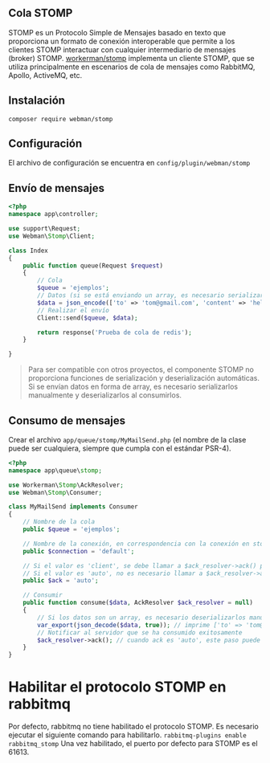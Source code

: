 ## Cola STOMP

STOMP es un Protocolo Simple de Mensajes basado en texto que proporciona un formato de conexión interoperable que permite a los clientes STOMP interactuar con cualquier intermediario de mensajes (broker) STOMP. [workerman/stomp](https://github.com/walkor/stomp) implementa un cliente STOMP, que se utiliza principalmente en escenarios de cola de mensajes como RabbitMQ, Apollo, ActiveMQ, etc.

## Instalación
```composer require webman/stomp```

## Configuración
El archivo de configuración se encuentra en `config/plugin/webman/stomp`

## Envío de mensajes
```php
<?php
namespace app\controller;

use support\Request;
use Webman\Stomp\Client;

class Index
{
    public function queue(Request $request)
    {
        // Cola
        $queue = 'ejemplos';
        // Datos (si se está enviando un array, es necesario serializarlo manualmente, por ejemplo usando json_encode, serialize, etc.)
        $data = json_encode(['to' => 'tom@gmail.com', 'content' => 'hello']);
        // Realizar el envío
        Client::send($queue, $data);

        return response('Prueba de cola de redis');
    }

}
```
> Para ser compatible con otros proyectos, el componente STOMP no proporciona funciones de serialización y deserialización automáticas. Si se envían datos en forma de array, es necesario serializarlos manualmente y deserializarlos al consumirlos.

## Consumo de mensajes
Crear el archivo `app/queue/stomp/MyMailSend.php` (el nombre de la clase puede ser cualquiera, siempre que cumpla con el estándar PSR-4).
```php
<?php
namespace app\queue\stomp;

use Workerman\Stomp\AckResolver;
use Webman\Stomp\Consumer;

class MyMailSend implements Consumer
{
    // Nombre de la cola
    public $queue = 'ejemplos';

    // Nombre de la conexión, en correspondencia con la conexión en stomp.php
    public $connection = 'default';

    // Si el valor es 'client', se debe llamar a $ack_resolver->ack() para notificar al servidor que se ha consumido exitosamente
    // Si el valor es 'auto', no es necesario llamar a $ack_resolver->ack()
    public $ack = 'auto';

    // Consumir
    public function consume($data, AckResolver $ack_resolver = null)
    {
        // Si los datos son un array, es necesario deserializarlos manualmente
        var_export(json_decode($data, true)); // imprime ['to' => 'tom@gmail.com', 'content' => 'hello']
        // Notificar al servidor que se ha consumido exitosamente
        $ack_resolver->ack(); // cuando ack es 'auto', este paso puede omitirse
    }
}
```

# Habilitar el protocolo STOMP en rabbitmq
Por defecto, rabbitmq no tiene habilitado el protocolo STOMP. Es necesario ejecutar el siguiente comando para habilitarlo.
```rabbitmq-plugins enable rabbitmq_stomp```
Una vez habilitado, el puerto por defecto para STOMP es el 61613.
